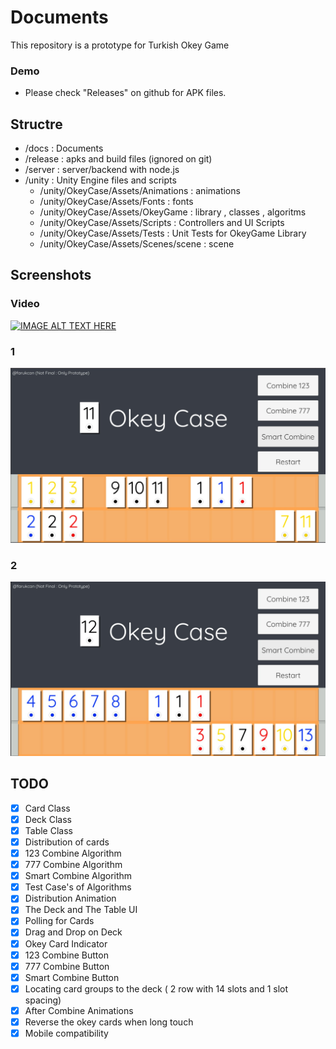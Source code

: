 # Documents

This repository is a prototype for Turkish Okey Game



### Demo 

* Please check "Releases" on github for APK files.



## Structre

* /docs : Documents
* /release : apks and build files (ignored on git)
* /server : server/backend with node.js
* /unity : Unity Engine files and scripts
  * /unity/OkeyCase/Assets/Animations : animations
  * /unity/OkeyCase/Assets/Fonts : fonts
  * /unity/OkeyCase/Assets/OkeyGame  : library , classes , algoritms
  * /unity/OkeyCase/Assets/Scripts :  Controllers and UI Scripts
  * /unity/OkeyCase/Assets/Tests : Unit Tests for OkeyGame Library
  * /unity/OkeyCase/Assets/Scenes/scene : scene

## Screenshots

### Video
[![IMAGE ALT TEXT HERE](https://img.youtube.com/vi/o-JoDoAGtzA/0.jpg)](https://www.youtube.com/watch?v=o-JoDoAGtzA)


### 1

![](ss1.jpg)

### 2

![](ss2.jpg)

## TODO

- [x] Card Class
- [x] Deck Class
- [x] Table Class
- [x] Distribution of cards
- [x] 123 Combine Algorithm
- [x] 777 Combine Algorithm
- [x] Smart Combine Algorithm
- [x] Test Case's of Algorithms
- [x] Distribution Animation
- [x] The Deck and The Table UI
- [x] Polling for Cards
- [x] Drag and Drop on Deck
- [x] Okey Card Indicator
- [x] 123 Combine Button
- [x] 777 Combine Button
- [x] Smart Combine Button
- [x] Locating card groups to the deck ( 2 row with 14 slots and 1 slot spacing)
- [x] After Combine Animations
- [x] Reverse the okey cards when long touch
- [x] Mobile compatibility
